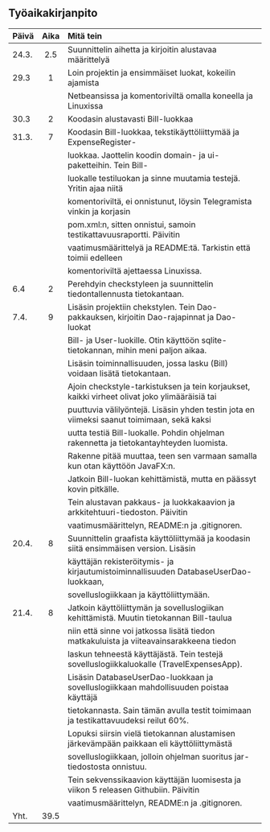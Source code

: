 ## Työaikakirjanpito

| Päivä | Aika   | Mitä tein                                               |
| ------|:------:|:--------------------------------------------------------|
| 24.3. |  2.5   | Suunnittelin aihetta ja kirjoitin alustavaa määrittelyä |
| 29.3  |  1     | Loin projektin ja ensimmäiset luokat, kokeilin ajamista |
|       |	 | Netbeansissa ja komentoriviltä omalla koneella ja Linuxissa
| 30.3  |  2     | Koodasin alustavasti Bill-luokkaa |
| 31.3. |  7     | Koodasin Bill-luokkaa, tekstikäyttöliittymää ja ExpenseRegister-|
|       |        | luokkaa. Jaottelin koodin domain- ja ui-paketteihin. Tein Bill-|
|       |        | luokalle testiluokan ja sinne muutamia testejä. Yritin ajaa niitä|
|       |        | komentoriviltä, ei onnistunut, löysin Telegramista vinkin ja korjasin| 
|       |        | pom.xml:n, sitten onnistui, samoin testikattavuusraportti. Päivitin |
|       |        | vaatimusmäärittelyä ja README:tä. Tarkistin että toimii edelleen|
|       |        | komentoriviltä ajettaessa Linuxissa. |
|  6.4  |   2    | Perehdyin checkstyleen ja suunnittelin tiedontallennusta tietokantaan.  |
|  7.4. |   9    | Lisäsin projektiin chekstylen. Tein Dao-pakkauksen, kirjoitin Dao-rajapinnat ja Dao-luokat |
|       |        | Bill- ja User-luokille. Otin käyttöön sqlite-tietokannan, mihin meni paljon aikaa.| 
|       |        | Lisäsin toiminnallisuuden, jossa lasku (Bill) voidaan lisätä tietokantaan. 
|       |        | Ajoin checkstyle-tarkistuksen ja tein korjaukset, kaikki virheet olivat joko ylimääräisiä tai|
|       |        | puuttuvia välilyöntejä. Lisäsin yhden testin jota en viimeksi saanut toimimaan, sekä kaksi|
|       |        | uutta testiä Bill-luokalle. Pohdin ohjelman rakennetta ja tietokantayhteyden luomista.|
|       |        | Rakenne pitää muuttaa, teen sen varmaan samalla kun otan käyttöön JavaFX:n.|
|       |        | Jatkoin Bill-luokan kehittämistä, mutta en päässyt kovin pitkälle. |
|       |        | Tein alustavan pakkaus- ja luokkakaavion ja arkkitehtuuri-tiedoston. Päivitin |
|       |        | vaatimusmäärittelyn, README:n ja .gitignoren.|
| 20.4. |   8    | Suunnittelin graafista käyttöliittymää ja koodasin siitä ensimmäisen version. Lisäsin| 
|       |        | käyttäjän rekisteröitymis- ja kirjautumistoiminnallisuuden DatabaseUserDao-luokkaan,| 
|       |        | sovelluslogiikkaan ja käyttöliittymään.|
| 21.4. |   8    | Jatkoin käyttöliittymän ja sovelluslogiikan kehittämistä. Muutin tietokannan Bill-taulua|
|       |        | niin että sinne voi jatkossa lisätä tiedon matkakuluista ja viiteavainsarakkeena tiedon|
|       |        | laskun tehneestä käyttäjästä. Tein testejä sovelluslogiikkaluokalle (TravelExpensesApp).|
|       |        | Lisäsin DatabaseUserDao-luokkaan ja sovelluslogiikkaan mahdollisuuden poistaa käyttäjä|
|       |        | tietokannasta. Sain tämän avulla testit toimimaan ja testikattavuudeksi reilut 60%.| 
|       |        | Lopuksi siirsin vielä tietokannan alustamisen järkevämpään paikkaan eli käyttöliittymästä| 
|       |        | sovelluslogiikkaan, jolloin ohjelman suoritus jar-tiedostosta onnistuu.| 
|       |        | Tein sekvenssikaavion käyttäjän luomisesta ja viikon 5 releasen Githubiin. Päivitin |
|       |        | vaatimusmäärittelyn, README:n ja .gitignoren.|
| Yht.  | 39.5   |

